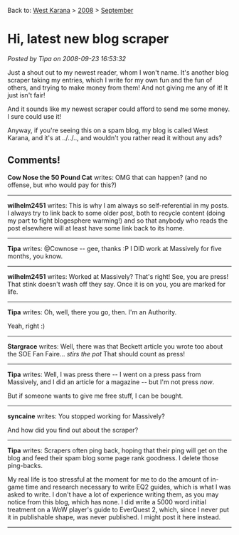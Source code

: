 Back to: [West Karana](/posts/westkarana.md) > [2008](/posts/2008/westkarana.md) > [September](./westkarana.md)
# Hi, latest new blog scraper

*Posted by Tipa on 2008-09-23 16:53:32*

Just a shout out to my newest reader, whom I won't name. It's another blog scraper taking my entries, which I write for my own fun and the fun of others, and trying to make money from them! And not giving me any of it! It just isn't fair!

And it sounds like my newest scraper could afford to send me some money. I sure could use it!

Anyway, if you're seeing this on a spam blog, my blog is called West Karana, and it's at ../../.., and wouldn't you rather read it without any ads?
## Comments!

**Cow Nose the 50 Pound Cat** writes: OMG that can happen? (and no offense, but who would pay for this?)

---

**wilhelm2451** writes: This is why I am always so self-referential in my posts. I always try to link back to some older post, both to recycle content (doing my part to fight blogesphere warming!) and so that anybody who reads the post elsewhere will at least have some link back to its home.

---

**Tipa** writes: @Cownose -- gee, thanks :P I DID work at Massively for five months, you know.

---

**wilhelm2451** writes: Worked at Massively? That's right! See, you are press! That stink doesn't wash off they say. Once it is on you, you are marked for life.

---

**Tipa** writes: Oh, well, there you go, then. I'm an Authority.

Yeah, right :)

---

**Stargrace** writes: Well, there was that Beckett article you wrote too about the SOE Fan Faire... *stirs the pot* That should count as press!

---

**Tipa** writes: Well, I was press there -- I went on a press pass from Massively, and I did an article for a magazine -- but I'm not press *now*.

But if someone wants to give me free stuff, I can be bought.

---

**syncaine** writes: You stopped working for Massively?

And how did you find out about the scraper?

---

**Tipa** writes: Scrapers often ping back, hoping that their ping will get on the blog and feed their spam blog some page rank goodness. I delete those ping-backs.

My real life is too stressful at the moment for me to do the amount of in-game time and research necessary to write EQ2 guides, which is what I was asked to write. I don't have a lot of experience writing them, as you may notice from this blog, which has none. I did write a 5000 word initial treatment on a WoW player's guide to EverQuest 2, which, since I never put it in publishable shape, was never published. I might post it here instead.

---


